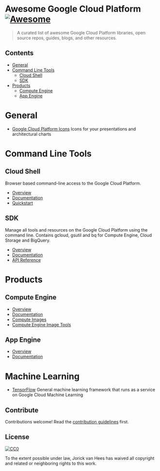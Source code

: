 # Awesome Google Cloud Platform [![Awesome](https://cdn.rawgit.com/sindresorhus/awesome/d7305f38d29fed78fa85652e3a63e154dd8e8829/media/badge.svg)](https://github.com/sindresorhus/awesome)

> A curated list of awesome Google Cloud Platform libraries, open source repos, guides, blogs, and other resources.


## Contents

- [General](#general)
- [Command Line Tools](#command-line-tools)
  - [Cloud Shell](#cloud-shell)
  - [SDK](#sdk)
- [Products](#products)
  - [Compute Engine](#compute-engine)
  - [App Engine](#app-engine)


# General

- [Google Cloud Platform Icons](https://cloud.google.com/icons/) Icons for your presentations and architectural charts


# Command Line Tools

## Cloud Shell

Browser based command-line access to the Google Cloud Platform.

- [Overview](https://cloud.google.com/shell/)
- [Documentation](https://cloud.google.com/shell/docs/)
- [Quickstart](https://cloud.google.com/shell/docs/quickstart)


## SDK

Manage all tools and resources on the Google Cloud Platform using the command line. Contains gcloud, gsutil and bq for Compute Engine, Cloud Storage and BigQuery.

- [Overview](https://cloud.google.com/sdk/)
- [Documentation](https://cloud.google.com/sdk/docs/)
- [API Reference](https://cloud.google.com/sdk/gcloud/reference/)


# Products

## Compute Engine

- [Overview](https://cloud.google.com/appengine/?hl=nl)
- [Documentation](https://cloud.google.com/compute/docs/?hl=nl)
- [Compute Images](https://github.com/GoogleCloudPlatform/compute-image-packages)
- [Compute Engine Image Tools](https://github.com/GoogleCloudPlatform/compute-image-tools)


## App Engine

- [Overview](https://cloud.google.com/appengine/?hl=nl)
- [Documentation](https://cloud.google.com/appengine/docs/?hl=nl)


# Machine Learning

- [TensorFlow](https://www.tensorflow.org/) General machine learning framework that runs as a service on Google Cloud Machine Learning


## Contribute

Contributions welcome! Read the [contribution guidelines](contributing.md) first.


## License

[![CC0](http://mirrors.creativecommons.org/presskit/buttons/88x31/svg/cc-zero.svg)](http://creativecommons.org/publicdomain/zero/1.0)

To the extent possible under law, Jorick van Hees has waived all copyright and
related or neighboring rights to this work.
